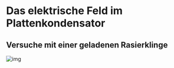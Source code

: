 # Das elektrische Feld im Plattenkondensator

## Versuche mit einer geladenen Rasierklinge

![img](img/2020-03-05_13-02.png)

<!-- missing -->
